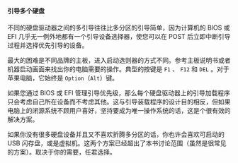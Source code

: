#### 引导多个硬盘

不同的硬盘驱动器之间的多引导往往比多分区的引导简单，因为计算机的 BIOS 或 EFI 几乎无一例外地都有一个引导设备选择器，使您可以在 POST 后立即中断引导过程并选择优先引导的设备。

最大的困难是不同品牌的主板，进入启动选则器的方式不同。参考主板说明书或者机器启动画面来找出你的电脑需要的操作。典型的按键是 `F1` 、 `F12` 和 `DEL` 。对于苹果电脑，它始终是 `Option`（`Alt`）键。

如果您通过 BIOS 或 EFI 管理引导优先级，那么每个硬盘驱动器上的引导加载程序只会考虑自己所在设备而不考虑其他。这与引导装载程序的设计目的相反，但如果电脑上的闭源系统不顾用户喜好，坚持要成为唯一操作系统的话，这是个很有效的解决方案。

如果你没有很多硬盘设备并且又不喜欢折腾多分区的话，你也许会喜欢可启动的 USB 闪存盘，或是虚拟机。这两个方案已经超出了本书讨论范围（虽然是很常见的方案）。取决于你的需要，任君选择。
